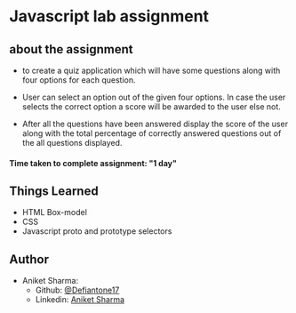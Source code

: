 
# Javascript lab assignment

## about the assignment


* to create a quiz application which will have some questions along with four options for each question.

* User can select an option out of the given four options. In case the user selects the correct option a score will be awarded to the user else not.

* After all the questions have been answered display the score of the user along with the total percentage of correctly answered questions out of the all questions displayed.
#### Time taken to complete assignment: "1 day"
## Things Learned

* HTML Box-model
* CSS
* Javascript proto and prototype selectors
## Author

- Aniket Sharma:
    - Github: [@Defiantone17](https://github.com/thedefiantone17)
    - Linkedin: [Aniket Sharma](https://www.linkedin.com/in/aniket-sharma-b449331a4)
